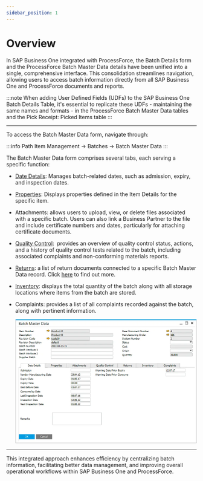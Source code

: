 ```yaml
---
sidebar_position: 1
---
```


# Overview

In SAP Business One integrated with ProcessForce, the Batch Details form and the ProcessForce Batch Master Data details have been unified into a single, comprehensive interface. This consolidation streamlines navigation, allowing users to access batch information directly from all SAP Business One and ProcessForce documents and reports.

:::note
When adding User Defined Fields (UDFs) to the SAP Business One Batch Details Table, it's essential to replicate these UDFs - maintaining the same names and formats - in the ProcessForce Batch Master Data tables and the Pick Receipt: Picked Items table
:::

---

To access the Batch Master Data form, navigate through:

:::info Path
    Item Management → Batches → Batch Master Data
:::

The Batch Master Data form comprises several tabs, each serving a specific function:

- [Date Details](/docs/processforce/user-guide/inventory/batch-control/batch-master-data/details-tab/): Manages batch-related dates, such as admission, expiry, and inspection dates.
- [Properties](/docs/processforce/user-guide/inventory/batch-control/batch-master-data/properties-tab/): Displays properties defined in the Item Details for the specific item.
- Attachments: allows users to upload, view, or delete files associated with a specific batch. Users can also link a Business Partner to the file and include certificate numbers and dates, particularly for attaching certificate documents.
- [Quality Control](/docs/processforce/user-guide/inventory/batch-control/batch-master-data/quality-control-tab/):  provides an overview of quality control status, actions, and a history of quality control tests related to the batch, including associated complaints and non-conforming materials reports.
- [Returns](/docs/processforce/user-guide/inventory/batch-control/batch-master-data/returns-tab/): a list of return documents connected to a specific Batch Master Data record. Click [here](returns-tab.md) to find out more.
- [Inventory](/docs/processforce/user-guide/inventory/batch-control/batch-master-data/batch-inventory-tab/): displays the total quantity of the batch along with all storage locations where items from the batch are stored.
- Complaints: provides a list of all complaints recorded against the batch, along with pertinent information.

    ![Batch Master Data](./media/overview/batch-master-data.webp)

---
This integrated approach enhances efficiency by centralizing batch information, facilitating better data management, and improving overall operational workflows within SAP Business One and ProcessForce.
